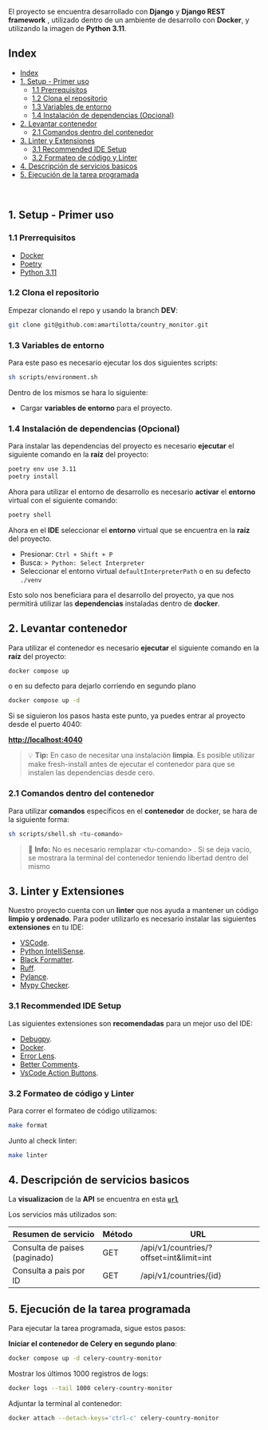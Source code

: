 
El proyecto se encuentra desarrollado con **Django** y **Django REST framework** , utilizado dentro de un ambiente de desarrollo con **Docker**, y utilizando la imagen de **Python 3.11**.



## Index

- [Index](#index)
- [1. Setup - Primer uso](#1-setup---primer-uso)
  - [1.1 Prerrequisitos](#11-prerrequisitos)
  - [1.2 Clona el repositorio](#12-clona-el-repositorio)
  - [1.3 Variables de entorno](#13-variables-de-entorno)
  - [1.4 Instalación de dependencias (Opcional)](#14-instalación-de-dependencias-opcional)
- [2. Levantar contenedor](#2-levantar-contenedor)
  - [2.1 Comandos dentro del contenedor](#21-comandos-dentro-del-contenedor)
- [3. Linter y Extensiones](#3-linter-y-extensiones)
  - [3.1 Recommended IDE Setup](#31-recommended-ide-setup)
  - [3.2 Formateo de código y Linter](#32-formateo-de-código-y-linter)
- [4. Descripción de servicios basicos](#4-descripción-de-servicios-basicos)
- [5. Ejecución de la tarea programada](#5-ejecución-de-la-tarea-programada)

<br />

## 1. Setup - Primer uso

### 1.1 Prerrequisitos

- [Docker](https://docs.docker.com/engine/install/)
- [Poetry](https://python-poetry.org/docs/#installing-with-the-official-installer)
- [Python 3.11](https://www.python.org/)



### 1.2 Clona el repositorio

Empezar clonando el repo y usando la branch **DEV**:

```bash
git clone git@github.com:amartilotta/country_monitor.git
```

### 1.3 Variables de entorno

Para este paso es necesario ejecutar los dos siguientes scripts:

```bash
sh scripts/environment.sh

```

Dentro de los mismos se hara lo siguiente:

- Cargar **variables de entorno** para el proyecto.


### 1.4 Instalación de dependencias (Opcional)

Para instalar las dependencias del proyecto es necesario **ejecutar** el siguiente comando en la **raíz** del proyecto:

```bash
poetry env use 3.11
poetry install
```

Ahora para utilizar el entorno de desarrollo es necesario **activar** el **entorno** virtual con el siguiente comando:

```bash
poetry shell
```


Ahora en el **IDE** seleccionar el **entorno** virtual que se encuentra en la **raíz** del proyecto.


- Presionar: `Ctrl + Shift + P`
- Busca: `> Python: Select Interpreter`
- Seleccionar el entorno virtual `defaultInterpreterPath` o en su defecto `./venv`


Esto solo nos beneficiara para el desarrollo del proyecto, ya que nos permitirá utilizar las **dependencias** instaladas dentro de **docker**.



## 2. Levantar contenedor

Para utilizar el contenedor es necesario **ejecutar** el siguiente comando en la **raíz** del proyecto:

```bash
docker compose up
```
o en su defecto para dejarlo corriendo en segundo plano
```bash
docker compose up -d
```

Si se siguieron los pasos hasta este punto, ya puedes entrar al proyecto desde el puerto 4040:

[**http://localhost:4040**](http://localhost:4040)


> 💡 **Tip:** En caso de necesitar una instalación **limpia**. Es posible utilizar make fresh-install antes de ejecutar el contenedor para que se instalen las dependencias desde cero.


### 2.1 Comandos dentro del contenedor

Para utilizar **comandos** específicos en el **contenedor** de docker, se hara de la siguiente forma:

```bash
sh scripts/shell.sh <tu-comando>
```

> 📌 **Info:** No es necesario remplazar \<tu-comando> . Si se deja vacío, se mostrara la terminal del contenedor teniendo libertad dentro del mismo


## 3. Linter y Extensiones

Nuestro proyecto cuenta con un **linter** que nos ayuda a mantener un código **limpio y ordenado**. Para poder utilizarlo es necesario instalar las siguientes **extensiones** en tu IDE:

- [VSCode](https://code.visualstudio.com/).
- [Python IntelliSense](vscode:extension/ms-python.python).
- [Black Formatter](vscode:extension/ms-python.black-formatter).
- [Ruff](vscode:extension/charliermarsh.ruff).
- [Pylance](vscode:extension/ms-python.vscode-pylance).
- [Mypy Checker](vscode:extension/ms-python.mypy-type-checker).


### 3.1 Recommended IDE Setup

Las siguientes extensiones son **recomendadas** para un mejor uso del IDE:

- [Debugpy](vscode:extension/ms-python.debugpy).
- [Docker](vscode:extension/ms-azuretools.vscode-docker).
- [Error Lens](vscode:extension/usernamehw.errorlens).
- [Better Comments](vscode:extension/aaron-bond.better-comments).
- [VsCode Action Buttons](vscode:extension/seunlanlege.action-buttons).

### 3.2 Formateo de código y Linter


Para correr el formateo de código utilizamos:

```sh
make format
```
Junto al check linter:
```sh
make linter
```


## 4. Descripción de servicios basicos

La **visualizacion** de la **API** se encuentra en esta  [**`url`**](http://localhost:4040/api/v1/countries/)

Los servicios más utilizados son:

| Resumen de servicio               | Método |                   URL                    |
| --------------------------------- | ------ | ---------------------------------------- |
| Consulta de paises (paginado)     |   GET  | /api/v1/countries/?offset=int&limit=int  |
| Consulta a pais por ID            |   GET  | /api/v1/countries/{id}                   |

## 5. Ejecución de la tarea programada

Para ejecutar la tarea programada, sigue estos pasos:

**Iniciar el contenedor de Celery en segundo plano**:
```bash
docker compose up -d celery-country-monitor
```

Mostrar los últimos 1000 registros de logs:
```bash
docker logs --tail 1000 celery-country-monitor
```
Adjuntar la terminal al contenedor:
```bash
docker attach --detach-keys='ctrl-c' celery-country-monitor
```